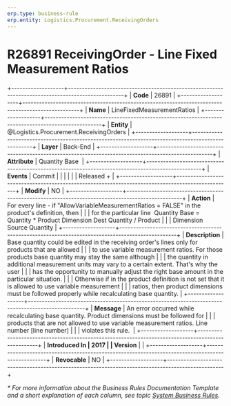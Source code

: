 ```yaml
---
erp.type: business-rule
erp.entity: Logistics.Procurement.ReceivingOrders
---
```


# R26891 ReceivingOrder - Line Fixed Measurement Ratios
+-------------------+--------------------------------------------------------------------------------------------------+
| **Code**          | 26891                                                                                            |
+-------------------+--------------------------------------------------------------------------------------------------+
| **Name**          | LineFixedMeasurementRatios                                                                       |
+-------------------+--------------------------------------------------------------------------------------------------+
| **Entity**        | @Logistics.Procurement.ReceivingOrders                                                           |
+-------------------+--------------------------------------------------------------------------------------------------+
| **Layer**         | Back-End                                                                                         |
+-------------------+--------------------------------------------------------------------------------------------------+
| **Attribute**     | Quantity Base                                                                                    |
+-------------------+--------------------------------------------------------------------------------------------------+
| **Events**        | Commit                                                                                           |
|                   |                                                                                                  |
|                   | Released +                                                                                       |
+-------------------+--------------------------------------------------------------------------------------------------+
| **Modify**        | NO                                                                                               |
+-------------------+--------------------------------------------------------------------------------------------------+
| **Action**        | For every line - if \"AllowVariableMeasurementRatios = FALSE\" in the product's definition, then |
|                   | for the particular line  Quantity Base = Quantity \* Product Dimension Dest Quantity / Product   |
|                   | Dimension Source Quantity                                                                        |
+-------------------+--------------------------------------------------------------------------------------------------+
| **Description**   | Base quantity could be edited in the receiving order\'s lines only for products that are allowed |
|                   | to use variable measurement ratios. For those products base quantity may stay the same although  |
|                   | the quantity in additional measurement units may vary to a certain extent. That's why the user   |
|                   | has the opportunity to manually adjust the right base amount in the particular situation.        |
|                   | Otherwise if in the product definition is not set that it is allowed to use variable measurement |
|                   | ratios, then product dimensions must be followed properly while recalculating base quantity.     |
+-------------------+--------------------------------------------------------------------------------------------------+
| **Message**       | An error occurred while recalculating base quantity. Product dimensions must be followed for     |
|                   | products that are not allowed to use variable measurement ratios. Line number \[line number\]    |
|                   | violates this rule.                                                                              |
+-------------------+--------------------------------------------------------------------------------------------------+
| **Introduced In   | 2017                                                                                             |
| Version**         |                                                                                                  |
+-------------------+--------------------------------------------------------------------------------------------------+
| **Revocable**     | NO                                                                                               |
+-------------------+--------------------------------------------------------------------------------------------------+

*\* For more information about the Business Rules Documentation Template and a short explanation of each column, see
topic [System Business Rules](../templates/template-description-system-business-rules.md).*
